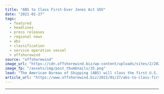 ```yaml
---
title: "ABS to Class First-Ever Jones Act SOV"
date: "2021-01-27"
tags: 
  - featured
  - headlines
  - press releases
  - regional news
  - abs
  - classification
  - service operation vessel
  - offshorewind
source: "offshorewind"
image_url: "https://cdn.offshorewind.biz/wp-content/uploads/sites/2/2021/01/27095007/ABS-to-Class-First-Ever-Jones-Act-SOV.png"
image_fp: "/assets/img/post_thumbnails/35.png"
lead: "The American Bureau of Shipping (ABS) will class the first U.S.-flagged Jones Act service"
article_url: "https://www.offshorewind.biz/2021/01/27/abs-to-class-first-ever-jones-act-sov/"
---
```


---
